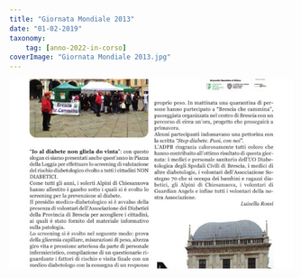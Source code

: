 ```yaml
---
title: "Giornata Mondiale 2013"
date: "01-02-2019"
taxonomy: 
    tag: [anno-2022-in-corso]
coverImage: "Giornata Mondiale 2013.jpg"
---
```


![Giornata Mondiale 2013](images/Giornata%20Mondiale%202013.jpg)
